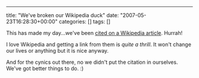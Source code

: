---
title: "We've broken our Wikipedia duck"
date: "2007-05-23T16:28:30+00:00"
categories: []
tags: []

This has made my day...we've been <a href="http://en.wikipedia.org/wiki/Short_message_service">cited on a Wikipedia article</a>. Hurrah!

I love Wikipedia and getting a link from them is <em>quite a thrill</em>. It won't change our lives or anything but it is nice anyway.

And for the cynics out there, no we didn't put the citation in ourselves. We've got better things to do. :)
